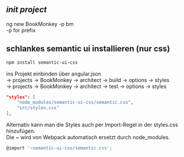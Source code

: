 ## _init project_   
ng new BookMonkey -p bm   
-p for prefix

## schlankes semantic ui installieren (nur css)   
```bash
npm install semantic-ui-css
```   
ins Projekt einbinden über angular.json   
-> projects -> BookMonkey -> architect -> build -> options -> styles   
-> projects -> BookMonkey -> architect -> test -> options -> styles   
```json
"styles": [
    "node_modules/semantic-ui-css/semantic.css",
    "src/styles.css"
],
```   

Alternativ kann man die Styles auch per Import-Regel in der styles.css hinzufügen.   
Die ~ wird von Webpack automatisch ersetzt durch node_modules.
```javascript
@import '~semantic-ui-css/semantic.css';
```